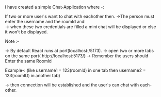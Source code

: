  i have created a simple Chat-Application where -:

 
 If  two or more user's want to chat with eachother then.
 ->The person must enter the username and the roomId and  
 -> when these two credentials are filled a mini chat will be displayed
 or else it won't be displayed.
 
 Note :-

 -> By default React runs at port(localhost:/5173).
 -> open two or more tabs on the same port( http://localhost:5173/) 
 -> Remember the users should Enter the same RoomId
 
 Example-: (like username1 = 123(roomId)  in one tab
 then username2 = 123(roomID) in another tab)
 
 -> then  connection will be established 
 and the user's can chat with each-other.
 
